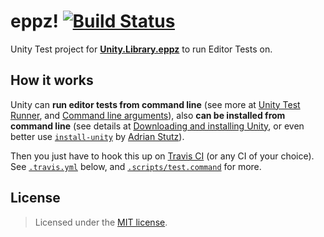 # eppz! [![Build Status](https://travis-ci.org/eppz/Unity.Test.eppz.png?branch=master)](https://travis-ci.org/eppz/Unity.Test.eppz)

Unity Test project for [**Unity.Library.eppz**](https://github.com/eppz/Unity.Library.eppz) to run Editor Tests on.

## How it works

Unity can **run editor tests from command line** (see more at [Unity Test Runner](https://docs.unity3d.com/Manual/testing-editortestsrunner.html), and [Command line arguments](https://docs.unity3d.com/Manual/CommandLineArguments.html)), also **can be installed from command line** (see details at [Downloading and installing Unity](https://docs.unity3d.com/Manual/InstallingUnity.html), or even better use [`install-unity`](https://github.com/sttz/install-unity) by [Adrian Stutz](https://github.com/sttz)).

Then you just have to hook this up on [Travis CI](https://travis-ci.org/) (or any CI of your choice). See [`.travis.yml`](.travis.yml) below, and [`.scripts/test.command`](.scripts/test.command) for more.

## License

> Licensed under the [MIT license](http://en.wikipedia.org/wiki/MIT_License).